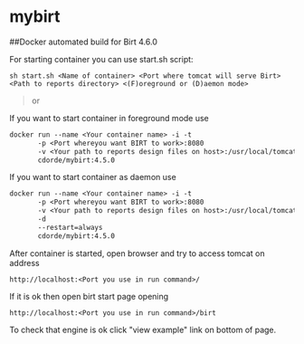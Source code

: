 # mybirt
##Docker automated build for Birt 4.6.0

For starting container you can use start.sh script:

```
sh start.sh <Name of container> <Port where tomcat will serve Birt> <Path to reports directory> <(F)oreground or (D)aemon mode>
```

>or

If you want to start container in foreground mode use

```dockerfile
docker run --name <Your container name> -i -t 
       -p <Port whereyou want BIRT to work>:8080 
       -v <Your path to reports design files on host>:/usr/local/tomcat/webapps/birt/reports 
       cdorde/mybirt:4.5.0
```


If you want to start container as daemon use

```dockerfile
docker run --name <Your container name> -i -t 
       -p <Port whereyou want BIRT to work>:8080 
       -v <Your path to reports design files on host>:/usr/local/tomcat/webapps/birt/reports 
       -d 
       --restart=always
       cdorde/mybirt:4.5.0
```


After container is started, open browser and try to access tomcat on address

```
http://localhost:<Port you use in run command>/
```

If it is ok then open birt start page opening

```
http://localhost:<Port you use in run command>/birt
```

To check that engine is ok click "view example" link on bottom of page.
